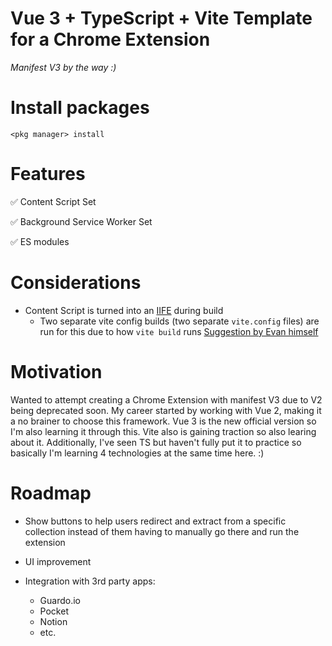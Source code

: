 # Vue 3 + TypeScript + Vite Template for a Chrome Extension

_Manifest V3 by the way :)_

# Install packages

`<pkg manager> install`

# Features

✅ Content Script Set

✅ Background Service Worker Set

✅ ES modules

# Considerations

- Content Script is turned into an [IIFE](https://developer.mozilla.org/en-US/docs/Glossary/IIFE) during build
  - Two separate vite config builds (two separate `vite.config` files) are run for this due to how `vite build` runs [Suggestion by Evan himself](https://github.com/vitejs/vite/issues/2039#issuecomment-779356090)

# Motivation

Wanted to attempt creating a Chrome Extension with manifest V3 due to V2 being deprecated soon. My career started by working with Vue 2, making it a no brainer to choose this framework. Vue 3 is the new official version so I'm also learning it through this. Vite also is gaining traction so also learing about it. Additionally, I've seen TS but haven't fully put it to practice so basically I'm learning 4 technologies at the same time here. :)

# Roadmap

- Show buttons to help users redirect and extract from a specific collection instead of them having to manually go there and run the extension

- UI improvement

- Integration with 3rd party apps:
    - Guardo.io
    - Pocket
    - Notion
    - etc.